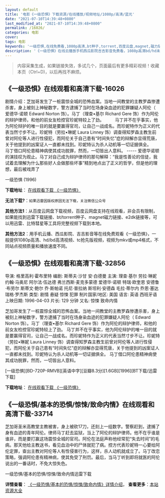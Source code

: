 ```yaml
---
layout: default
title: '电影《一级恐惧》下载资源/在线播放/视频地址/1080p/高清/蓝光'
date: "2021-07-10T14:39:48+0800"
last_modified_at: "2021-07-10T14:39:48+0800"
permalink: /16026/
categories: 电影
cover:
tags: 电影
keywords: '一级恐惧,在线免费看,1080p高清,bt种子,torrent,百度云盘,magnet,磁力链,迅雷下载资源'
description: '《一级恐惧》在线云播放手机西瓜影院吉吉影音免费看，1080p高清bd/hd未删减完整版和tc抢先枪版，mkv/mp4格式，附带bt/torrent种子、magnet/磁力链、百度云盘、网盘资源迅雷下载链接'
---
```


>内容采集生成，如果链接失效，多试几个，页面最后有更多精彩视频！收藏本页（Ctrl+D)，以后再找不麻烦。


## 《一级恐惧》在线观看和高清下载-16026

剧情介绍：芝加哥发生了一桩震惊全城的恐怖血案。当地一间教堂的主教罗森惨遭杀害，身上被刻上神秘数字，警方逮捕了当时在场身染血迹的犯罪嫌疑人阿伦（ 爱德华·诺顿 Edward Norton 饰）。马丁（理查•基尔 Richard Gere 饰）作为阿伦的辩护律师，和他的前女友检控官珍妮特较上了劲。  　　马丁并不在乎事实，他为阿伦辩护的唯一目的就是要赢得官司，让自己一战成名。而珍妮特作为正义的代表当然寸步不让。珍妮特（劳拉•琳妮 Laura Linney 饰）调查得知罗森主教生前曾对阿伦等人进行性侵犯，而阿伦关于自己患有“时间失忆”症的辩解亦显得荒唐，关于他提到的凶案证人一直都未找到。珍妮特认为杀人动机等一切证据俱全。  　　马丁借口阿伦患精神病使其成功脱罪，然而，一切皆出人意料。 ----- 爱德华诺顿的演技叹为观止。马丁对自己成为辩护律师的那句解释：“我是性善论的信徒，我试着去理解为什么那些好人会做那些坏事”精到地点出了正义的哲学，但是他的理想，最后被戏弄了


一级恐惧 (1996)

**下载地址**： [在线观看下载 《一级恐惧》](https://www.btbtdy.me/btdy/dy4270.html) 


**无法下载?**：`如果迅雷因版权原因无法下载，关注微信公众号 `

**其他方法1**：从百度云网盘下载视频，百度云网盘支持在线观看，非会员有限制，如果能找到迅雷下载链接、bt/torrent种子、magnet磁力链接、e2dk链接等，可以用迅雷、比特彗星等工具将完整视频下载到本地。

**其他方法2**：用手机云播、西瓜影院、吉吉影音等在线免费观看《一级恐惧》，一般提供1080p高清、hd/bd高清视频、tc抢先版视频，视频为mkv或mp4格式，不同站点视频质量和播放速度不同。


## 《一级恐惧》在线观看和高清下载-32856

导演: 格里高利·霍布里特 编剧: 斯蒂夫·沙甘 安·白德曼 主演: 理查·基尔 劳拉·琳妮 约翰·马奥尼 阿尔法·伍达德 弗兰西斯·麦克多蒙德 爱德华·诺顿 特瑞·欧奎恩 安德鲁·布劳尔 斯蒂文·鲍尔 乔·斯帕诺 托尼·普拉纳 斯坦利·安德森 毛拉·蒂尔内 乔恩·塞达 瑞格·罗杰斯 类型: 剧情 悬疑 惊悚 犯罪 制片国家/地区: 美国 语言: 英语 西班牙语 上映日期: 1996-04-03 片长: 129 分钟 又名: 惊悚 致命内情

芝加哥发生了一桩震惊全城的恐怖血案。当地一间教堂的主教罗森惨遭杀害，身上被刻上神秘数字，警方逮捕了当时在场身染血迹的犯罪嫌疑人阿伦（ Edward Norton 饰）。马丁（理查•基尔 Richard Gere 饰）作为阿伦的辩护律师，和他的前女友检控官珍妮特较上了劲。 马丁并不在乎事实，他为阿伦辩护的唯一目的就是要赢得官司，让自己一战成名。而珍妮特作为正义的代表当然寸步不让。珍妮特（劳拉•琳妮 Laura Linney 饰）调查得知罗森主教生前曾对阿伦等人进行性侵犯，而阿伦关于自己患有“时间失忆”症的辩解亦显得荒唐，关于他提到的凶案证人一直都未找到。珍妮特认为杀人动机等一切证据俱全。 马丁借口阿伦患精神病使其成功脱罪，然而，一切皆出人意料。


[一级恐惧][BD-720P-RMVB][英语中字][豆瓣8.3分][1.6GB][1996][BT下载/迅雷下载]

**下载地址**： [在线观看下载 《一级恐惧》](https://www.btdx8.com/torrent/primal_fear_1996.html) 


## 《一级恐惧/基本的恐惧/惊悚/致命内情》在线观看和高清下载-33714

芝加哥圣米高教堂主教被害，身上被砍17刀，还刻上一组数字。警察赶到，逮捕了身有血迹的青年阿伦。律师马丁赶去监狱，当上了阿伦的辩护律师。他不在乎谁是谁非，而是要打赢这场震惊全城的官司。阿伦在法庭声称他经常犯“失去时间”的毛病。那天他给主教送书，看见血泊中的尸体就犯了病。控方代表珍妮特一心要给阿伦定罪，查出主教对阿伦等人有性侵害行为，这样，杀人动机就成立了。马丁改恋策略，强调阿伦患有精神病，使其免受了刑罚。最后，当马丁听到即将就医的阿伦说出的一番话时，不免大惊失色。


一级恐惧/基本的恐惧/惊悚/致命内情迅雷下载

**详情查看**： [《一级恐惧/基本的恐惧/惊悚/致命内情》详情介绍](/movie/33714/)， **查看更多**：[本站资源大全](/movie/t/all/)

